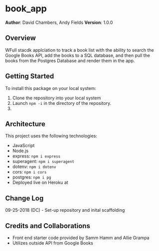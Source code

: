 # book_app

**Author**: David Chambers, Andy Fields
**Version**: 1.0.0

## Overview
WFull stacdk applciation to track a book list with the ability to search the Google Books API, add the books to a SQL database, and then pull the books from the Postgres Database and render them in the app.

## Getting Started
To install this package on your local system:
1. Clone the repository into your local system
2. Launch ```npm -i``` in the directory of the repository.
3. 

## Architecture
This project uses the following technologies:
* JavaScript
* Node.js
* express: ```npm i express```
* superagent: ```npm i superagent```
* dotenv: ```npm i dotenv```
* cors: ```npm i cors```
* postgres: ```npm i pg ```
* Deployed live on Heroku at 

## Change Log

09-25-2018 (DC) - Set-up repository and inital scaffolding


## Credits and Collaborations
* Front end starter code provided by Samm Hamm and Allie Grampa
* Utilizes outside API from Google Books